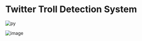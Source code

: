 # Twitter Troll Detection System
![py](https://user-images.githubusercontent.com/56268192/206929693-8831b55b-df3b-48ca-9814-0d11ef83c5e0.jpg)

![image](https://user-images.githubusercontent.com/56268192/204136069-3ea0463a-4f83-448a-bba4-6bea0ed24bd7.png)
